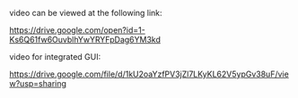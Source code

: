 video can be viewed at the following link:

https://drive.google.com/open?id=1-Ks6Q61fw6OuvblhYwYRYFpDag6YM3kd

video for integrated GUI:

https://drive.google.com/file/d/1kU2oaYzfPV3jZl7LKyKL62V5ypGv38uF/view?usp=sharing
